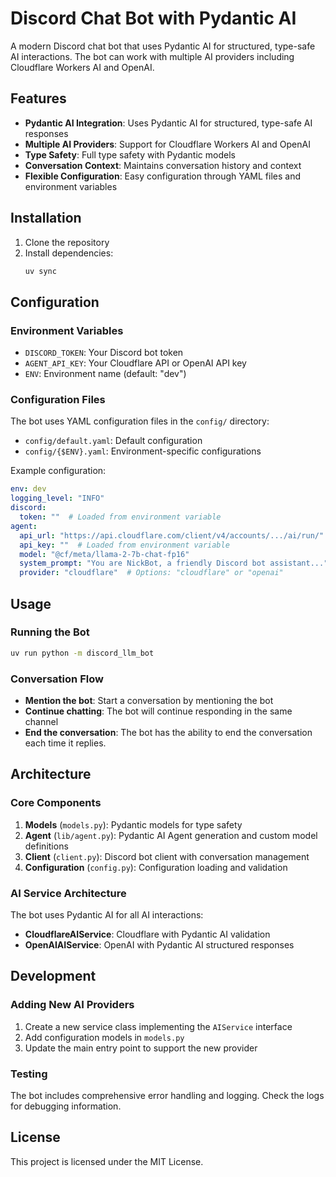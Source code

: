 # Discord Chat Bot with Pydantic AI

A modern Discord chat bot that uses Pydantic AI for structured, type-safe AI interactions. The bot can work with multiple AI providers including Cloudflare Workers AI and OpenAI.

## Features

- **Pydantic AI Integration**: Uses Pydantic AI for structured, type-safe AI responses
- **Multiple AI Providers**: Support for Cloudflare Workers AI and OpenAI
- **Type Safety**: Full type safety with Pydantic models
- **Conversation Context**: Maintains conversation history and context
- **Flexible Configuration**: Easy configuration through YAML files and environment variables

## Installation

1. Clone the repository
2. Install dependencies:
   ```bash
   uv sync
   ```

## Configuration

### Environment Variables

- `DISCORD_TOKEN`: Your Discord bot token
- `AGENT_API_KEY`: Your Cloudflare API or OpenAI API key
- `ENV`: Environment name (default: "dev")

### Configuration Files

The bot uses YAML configuration files in the `config/` directory:

- `config/default.yaml`: Default configuration
- `config/{$ENV}.yaml`: Environment-specific configurations

Example configuration:
```yaml
env: dev
logging_level: "INFO"
discord:
  token: ""  # Loaded from environment variable
agent:
  api_url: "https://api.cloudflare.com/client/v4/accounts/.../ai/run/"
  api_key: ""  # Loaded from environment variable
  model: "@cf/meta/llama-2-7b-chat-fp16"
  system_prompt: "You are NickBot, a friendly Discord bot assistant..."
  provider: "cloudflare"  # Options: "cloudflare" or "openai"
```

## Usage

### Running the Bot

```bash
uv run python -m discord_llm_bot
```

### Conversation Flow

- **Mention the bot**: Start a conversation by mentioning the bot
- **Continue chatting**: The bot will continue responding in the same channel
- **End the conversation**: The bot has the ability to end the conversation each time it replies.

## Architecture

### Core Components

1. **Models** (`models.py`): Pydantic models for type safety
2. **Agent** (`lib/agent.py`): Pydantic AI Agent generation and custom model definitions
3. **Client** (`client.py`): Discord bot client with conversation management
4. **Configuration** (`config.py`): Configuration loading and validation

### AI Service Architecture

The bot uses Pydantic AI for all AI interactions:

- **CloudflareAIService**: Cloudflare with Pydantic AI validation
- **OpenAIAIService**: OpenAI with Pydantic AI structured responses

## Development

### Adding New AI Providers

1. Create a new service class implementing the `AIService` interface
2. Add configuration models in `models.py`
3. Update the main entry point to support the new provider

### Testing

The bot includes comprehensive error handling and logging. Check the logs for debugging information.

## License

This project is licensed under the MIT License.
